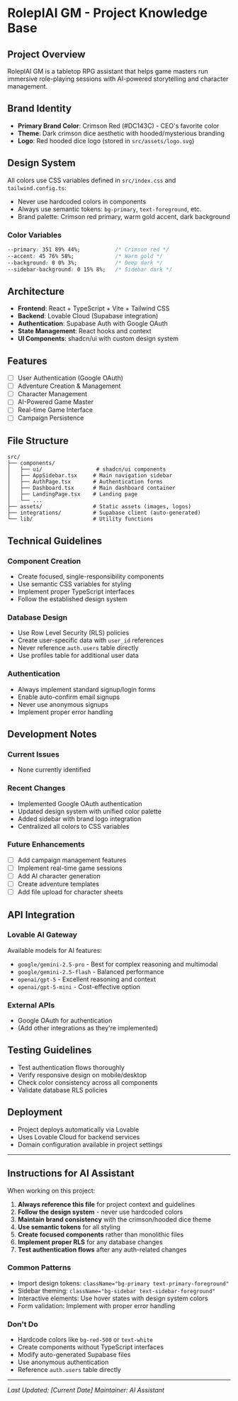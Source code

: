 # RoleplAI GM - Project Knowledge Base

## Project Overview
RoleplAI GM is a tabletop RPG assistant that helps game masters run immersive role-playing sessions with AI-powered storytelling and character management.

## Brand Identity
- **Primary Brand Color**: Crimson Red (#DC143C) - CEO's favorite color
- **Theme**: Dark crimson dice aesthetic with hooded/mysterious branding
- **Logo**: Red hooded dice logo (stored in `src/assets/logo.svg`)

## Design System
All colors use CSS variables defined in `src/index.css` and `tailwind.config.ts`:
- Never use hardcoded colors in components
- Always use semantic tokens: `bg-primary`, `text-foreground`, etc.
- Brand palette: Crimson red primary, warm gold accent, dark background

### Color Variables
```css
--primary: 351 89% 44%;           /* Crimson red */
--accent: 45 76% 58%;             /* Warm gold */
--background: 0 0% 3%;            /* Deep dark */
--sidebar-background: 0 15% 8%;   /* Sidebar dark */
```

## Architecture
- **Frontend**: React + TypeScript + Vite + Tailwind CSS
- **Backend**: Lovable Cloud (Supabase integration)
- **Authentication**: Supabase Auth with Google OAuth
- **State Management**: React hooks and context
- **UI Components**: shadcn/ui with custom design system

## Features
- [ ] User Authentication (Google OAuth)
- [ ] Adventure Creation & Management
- [ ] Character Management
- [ ] AI-Powered Game Master
- [ ] Real-time Game Interface
- [ ] Campaign Persistence

## File Structure
```
src/
├── components/
│   ├── ui/                 # shadcn/ui components
│   ├── AppSidebar.tsx     # Main navigation sidebar
│   ├── AuthPage.tsx       # Authentication forms
│   ├── Dashboard.tsx      # Main dashboard container
│   ├── LandingPage.tsx    # Landing page
│   └── ...
├── assets/                # Static assets (images, logos)
├── integrations/          # Supabase client (auto-generated)
└── lib/                   # Utility functions
```

## Technical Guidelines

### Component Creation
- Create focused, single-responsibility components
- Use semantic CSS variables for styling
- Implement proper TypeScript interfaces
- Follow the established design system

### Database Design
- Use Row Level Security (RLS) policies
- Create user-specific data with `user_id` references
- Never reference `auth.users` table directly
- Use profiles table for additional user data

### Authentication
- Always implement standard signup/login forms
- Enable auto-confirm email signups
- Never use anonymous signups
- Implement proper error handling

## Development Notes

### Current Issues
- None currently identified

### Recent Changes
- Implemented Google OAuth authentication
- Updated design system with unified color palette
- Added sidebar with brand logo integration
- Centralized all colors to CSS variables

### Future Enhancements
- [ ] Add campaign management features
- [ ] Implement real-time game sessions
- [ ] Add AI character generation
- [ ] Create adventure templates
- [ ] Add file upload for character sheets

## API Integration

### Lovable AI Gateway
Available models for AI features:
- `google/gemini-2.5-pro` - Best for complex reasoning and multimodal
- `google/gemini-2.5-flash` - Balanced performance
- `openai/gpt-5` - Excellent reasoning and context
- `openai/gpt-5-mini` - Cost-effective option

### External APIs
- Google OAuth for authentication
- (Add other integrations as they're implemented)

## Testing Guidelines
- Test authentication flows thoroughly
- Verify responsive design on mobile/desktop
- Check color consistency across all components
- Validate database RLS policies

## Deployment
- Project deploys automatically via Lovable
- Uses Lovable Cloud for backend services
- Domain configuration available in project settings

---

## Instructions for AI Assistant

When working on this project:

1. **Always reference this file** for project context and guidelines
2. **Follow the design system** - never use hardcoded colors
3. **Maintain brand consistency** with the crimson/hooded dice theme
4. **Use semantic tokens** for all styling
5. **Create focused components** rather than monolithic files
6. **Implement proper RLS** for any database changes
7. **Test authentication flows** after any auth-related changes

### Common Patterns
- Import design tokens: `className="bg-primary text-primary-foreground"`
- Sidebar theming: `className="bg-sidebar text-sidebar-foreground"`
- Interactive elements: Use hover states with design system colors
- Form validation: Implement with proper error handling

### Don't Do
- Hardcode colors like `bg-red-500` or `text-white`
- Create components without TypeScript interfaces
- Modify auto-generated Supabase files
- Use anonymous authentication
- Reference `auth.users` table directly

---

*Last Updated: [Current Date]*
*Maintainer: AI Assistant*